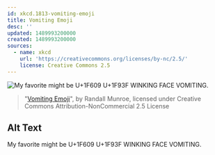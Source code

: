 ```yaml
---
id: xkcd.1813-vomiting-emoji
title: Vomiting Emoji
desc: ''
updated: 1489993200000
created: 1489993200000
sources:
  - name: xkcd
    url: 'https://creativecommons.org/licenses/by-nc/2.5/'
    license: Creative Commons 2.5
---
```

![My favorite might be U+1F609 U+1F93F WINKING FACE VOMITING.](https://imgs.xkcd.com/comics/vomiting_emoji.png)
> "[Vomiting Emoji](https://xkcd.com/1813/)", by Randall Munroe, licensed under Creative Commons Attribution-NonCommercial 2.5 License

## Alt Text
My favorite might be U+1F609 U+1F93F WINKING FACE VOMITING.
